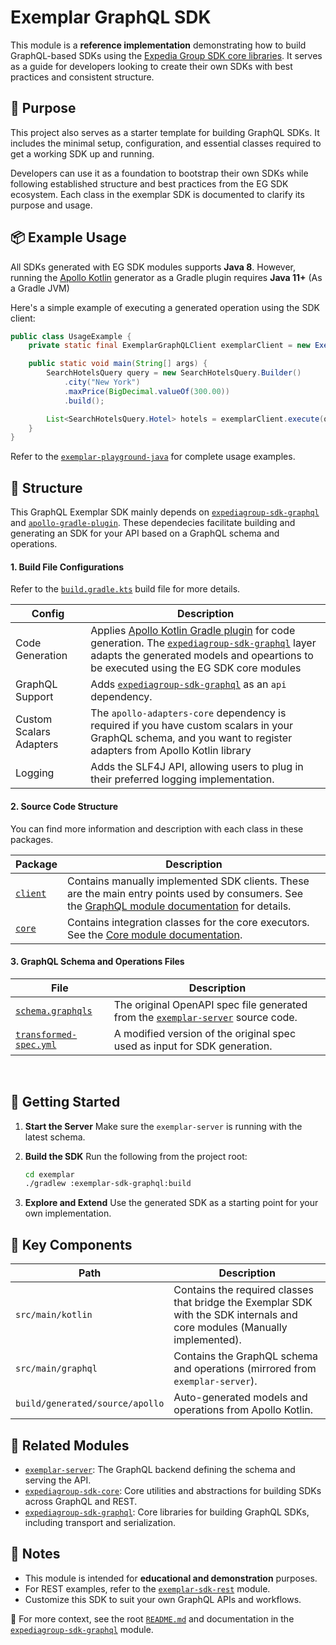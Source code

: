 # Exemplar GraphQL SDK

This module is a **reference implementation** demonstrating how to build GraphQL-based SDKs using the [Expedia Group SDK core libraries](https://github.com/ExpediaGroup/expediagroup-java-sdk). It serves as a guide for developers looking to create their own SDKs with best practices and consistent structure.

## 🎯 Purpose
This project also serves as a starter template for building GraphQL SDKs. It includes the minimal setup, configuration, and essential classes required to get a working SDK up and running.

Developers can use it as a foundation to bootstrap their own SDKs while following established structure and best practices from the EG SDK ecosystem. Each class in the exemplar SDK is documented to clarify its purpose and usage.

## 📦 Example Usage
All SDKs generated with EG SDK modules supports **Java 8**. However, running the [Apollo Kotlin](https://www.apollographql.com/docs/kotlin#getting-started) generator as a Gradle plugin requires **Java 11+** (As a Gradle JVM)

Here's a simple example of executing a generated operation using the SDK client:

```java
public class UsageExample {
    private static final ExemplarGraphQLClient exemplarClient = new ExemplarGraphQLClient();

    public static void main(String[] args) {
        SearchHotelsQuery query = new SearchHotelsQuery.Builder()
            .city("New York")
            .maxPrice(BigDecimal.valueOf(300.00))
            .build();

        List<SearchHotelsQuery.Hotel> hotels = exemplarClient.execute(query).getData().getHotels();
    }
}
```

Refer to the [`exemplar-playground-java`](../exemplar-playground-java) for complete usage examples. 

## 🧱 Structure

This GraphQL Exemplar SDK mainly depends on [`expediagroup-sdk-graphql`](../../expediagroup-sdk-graphql) and [`apollo-gradle-plugin`](https://github.com/apollographql/apollo-kotlin/tree/main/libraries/apollo-gradle-plugin). These dependecies facilitate building and generating an SDK for your API based on a GraphQL schema and operations.

#### 1. Build File Configurations

Refer to the [`build.gradle.kts`](./build.gradle.kts) build file for more details.

| Config              | Description                                                                                                                                                                                                                              |
|---------------------|------------------------------------------------------------------------------------------------------------------------------------------------------------------------------------------------------------------------------------------|
| Code Generation     | Applies [Apollo Kotlin Gradle plugin](https://github.com/apollographql/apollo-kotlin/tree/main/libraries/apollo-gradle-plugin) for code generation. The [`expediagroup-sdk-graphql`](../../expediagroup-sdk-graphql) layer adapts the generated models and opeartions to be executed using the EG SDK core modules |
| GraphQL Support        | Adds [`expediagroup-sdk-graphql`](../../expediagroup-sdk-graphql) as an `api` dependency.                                                                                                                                                      |
| Custom Scalars Adapters   | The `apollo-adapters-core` dependency is required if you have custom scalars in your GraphQL schema, and you want to register adapters from Apollo Kotlin library                                                                                                                                                                   |
| Logging             | Adds the SLF4J API, allowing users to plug in their preferred logging implementation.                                                                                                                                                    |


#### 2. Source Code Structure
You can find more information and description with each class in these packages.

| Package                                                                       | Description                                                                                                                                                                           |
|-------------------------------------------------------------------------------|---------------------------------------------------------------------------------------------------------------------------------------------------------------------------------------|
| [`client`](./src/main/kotlin/com/expediagroup/sdk/exemplar/graphql/client)       | Contains manually implemented SDK clients. These are the main entry points used by consumers. See the [GraphQL module documentation](../../expediagroup-sdk-graphql/README.md) for details. |
| [`core`](./src/main/kotlin/com/expediagroup/sdk/exemplar/graphql/core)           | Contains integration classes for the core executors. See the [Core module documentation](../../expediagroup-sdk-core/README.md).                                                      |

#### 3. GraphQL Schema and Operations Files

| File                                             | Description                                                                                            |
|--------------------------------------------------|--------------------------------------------------------------------------------------------------------|
| [`schema.graphqls`](./openapi.yaml)                 | The original OpenAPI spec file generated from the [`exemplar-server`](../exemplar-server) source code. |
| [`transformed-spec.yml`](./transformed-spec.yml) | A modified version of the original spec used as input for SDK generation.                              |

<br />


## 🚀 Getting Started

1. **Start the Server**
   Make sure the `exemplar-server` is running with the latest schema.

2. **Build the SDK**
   Run the following from the project root:

   ```bash
   cd exemplar
   ./gradlew :exemplar-sdk-graphql:build
   ```

3. **Explore and Extend**
   Use the generated SDK as a starting point for your own implementation.

## 📁 Key Components

| Path                            | Description                                                                                                                |
|---------------------------------|----------------------------------------------------------------------------------------------------------------------------|
| `src/main/kotlin`               | Contains the required classes that bridge the Exemplar SDK with the SDK internals and core modules (Manually implemented). |
| `src/main/graphql`              | Contains the GraphQL schema and operations (mirrored from `exemplar-server`).                                              |
| `build/generated/source/apollo` | Auto-generated models and operations from Apollo Kotlin.                                                                   |

## 🔗 Related Modules

* [`exemplar-server`](../exemplar-server): The GraphQL backend defining the schema and serving the API.
* [`expediagroup-sdk-core`](../../expediagroup-sdk-core): Core utilities and abstractions for building SDKs across GraphQL and REST.
* [`expediagroup-sdk-graphql`](../../expediagroup-sdk-graphql): Core libraries for building GraphQL SDKs, including transport and serialization.

## 📝 Notes

* This module is intended for **educational and demonstration** purposes.
* For REST examples, refer to the [`exemplar-sdk-rest`](../exemplar-sdk-rest) module.
* Customize this SDK to suit your own GraphQL APIs and workflows.

📄 For more context, see the root [`README.md`](../README.md) and documentation in the [`expediagroup-sdk-graphql`](../../expediagroup-sdk-graphql) module.
